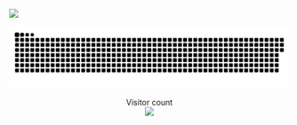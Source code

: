 ![](https://media0.giphy.com/media/3otPorWLQJq5GmHRtu/giphy.gif)

<a href=#><img src="contributions.svg"></a>

<p align="center"> 
  Visitor count<br>
  <img src="https://profile-counter.glitch.me/insolitum/count.svg" />
</p>

<!-- ### Hi there 👋


**selahattindb/selahattindb** is a ✨ _special_ ✨ repository because its `README.md` (this file) appears on your GitHub profile.

Here are some ideas to get you started:

- 🔭 I’m currently working on ...
- 🌱 I’m currently learning ...
- 👯 I’m looking to collaborate on ...
- 🤔 I’m looking for help with ...
- 💬 Ask me about ...
- 📫 How to reach me: ...
- 😄 Pronouns: ...
- ⚡ Fun fact: ...
-->
